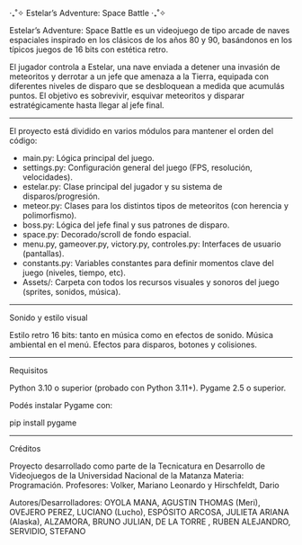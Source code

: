 ‎‧₊˚✧ Estelar’s Adventure: Space Battle ‎‧₊˚✧

Estelar’s Adventure: Space Battle es un videojuego de tipo arcade de naves espaciales inspirado en los clásicos de los años 80 y 90, basándonos en los típicos juegos de 
16 bits con estética retro. 

El jugador controla a Estelar, una nave enviada a detener una invasión de meteoritos y derrotar a un jefe que amenaza a la Tierra, equipada con diferentes 
niveles de disparo que se desbloquean a medida que acumulás puntos. El objetivo es sobrevivir, esquivar meteoritos y disparar estratégicamente hasta llegar al jefe final.

---

El proyecto está dividido en varios módulos para mantener el orden del código:

- main.py: Lógica principal del juego.
- settings.py: Configuración general del juego (FPS, resolución, velocidades).
- estelar.py: Clase principal del jugador y su sistema de disparos/progresión.
- meteor.py: Clases para los distintos tipos de meteoritos (con herencia y polimorfismo).
- boss.py: Lógica del jefe final y sus patrones de disparo.
- space.py: Decorado/scroll de fondo espacial.
- menu.py, gameover.py, victory.py, controles.py: Interfaces de usuario (pantallas).
- constants.py: Variables constantes para definir momentos clave del juego (niveles, tiempo, etc).
- Assets/: Carpeta con todos los recursos visuales y sonoros del juego (sprites, sonidos, música).

---

Sonido y estilo visual

Estilo retro 16 bits: tanto en música como en efectos de sonido.
Música ambiental en el menú.
Efectos para disparos, botones y colisiones.

---

Requisitos

Python 3.10 o superior (probado con Python 3.11+).
Pygame 2.5 o superior.

Podés instalar Pygame con:

pip install pygame

---

Créditos

Proyecto desarrollado como parte de la Tecnicatura en Desarrollo de Videojuegos de la Universidad Nacional de la Matanza
Materia: Programación.
Profesores: Volker, Mariano Leonardo y Hirschfeldt, Dario

Autores/Desarrolladores:
OYOLA MANA, AGUSTIN THOMAS (Meri),
OVEJERO PEREZ, LUCIANO (Lucho),
ESPÓSITO ARCOSA, JULIETA ARIANA (Alaska),
ALZAMORA, BRUNO JULIAN,
DE LA TORRE , RUBEN ALEJANDRO,
SERVIDIO, STEFANO
